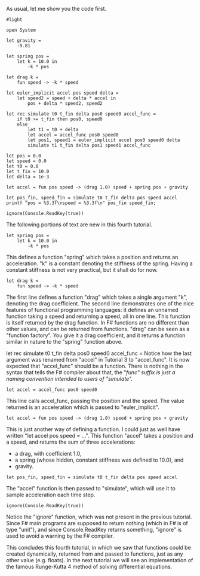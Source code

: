 As usual, let me show you the code first.

```
#light

open System

let gravity =
    -9.81

let spring pos =
    let k = 10.0 in
        -k * pos

let drag k =
    fun speed -> -k * speed

let euler_implicit accel pos speed delta =
    let speed2 = speed + delta * accel in
        pos + delta * speed2, speed2

let rec simulate t0 t_fin delta pos0 speed0 accel_func =
    if t0 >= t_fin then pos0, speed0
    else
        let t1 = t0 + delta
        let accel = accel_func pos0 speed0
        let pos1, speed1 = euler_implicit accel pos0 speed0 delta
        simulate t1 t_fin delta pos1 speed1 accel_func

let pos = 0.0
let speed = 0.0
let t0 = 0.0
let t_fin = 10.0
let delta = 1e-3

let accel = fun pos speed -> (drag 1.0) speed + spring pos + gravity

let pos_fin, speed_fin = simulate t0 t_fin delta pos speed accel
printf "pos = %3.3f\nspeed = %3.3f\n" pos_fin speed_fin;

ignore(Console.ReadKey(true))
```

The following portions of text are new in this fourth tutorial.

```
let spring pos =
    let k = 10.0 in
        -k * pos
```

This defines a function "spring" which takes a position and returns an acceleration.
"k" is a constant denoting the stiffness of the spring. Having a constant stiffness is not very practical, but it shall do for now.

```
let drag k =
    fun speed -> -k * speed
```

The first line defines a function "drag" which takes a single argument "k", denoting the drag coefficient. The second line demonstrates one of the nice features of functional programming languages: it defines an unnamed function taking a speed and returning a speed, all in one line. This function is itself returned by the drag function. In F# functions are no different than other values, and can be returned from functions. "drag" can be seen as a "function factory". You give it a drag coefficient, and it returns a function similar in nature to the "spring" function above.

let rec simulate t0 t\_fin delta pos0 speed0 accel\_func =
Notice how the last argument was renamed from "accel" in Tutorial 3 to "accel\_func".
It is now expected that "accel\_func" should be a function. There is nothing in the syntax that tells the F# compiler about that, the "_func" suffix is just a naming convention intended to users of "simulate"._

```
let accel = accel_func pos0 speed0
```

This line calls accel\_func, passing the position and the speed. The value returned is an acceleration which is passed to "euler\_implicit".

```
let accel = fun pos speed -> (drag 1.0) speed + spring pos + gravity
```

This is just another way of defining a function. I could just as well have written "let accel pos speed = ...".
This function "accel" takes a position and a speed, and returns the sum of three accelerations:
  * a drag, with coefficient 1.0,
  * a spring (whose hidden, constant stiffness was defined to 10.0), and
  * gravity.

```
let pos_fin, speed_fin = simulate t0 t_fin delta pos speed accel
```
The "accel" function is then passed to "simulate", which will use it to sample acceleration each time step.

```
ignore(Console.ReadKey(true))
```
Notice the "ignore" function, which was not present in the previous tutorial. Since F# main programs are supposed to return nothing (which in F# is of type "unit"), and since Console.ReadKey returns something, "ignore" is used to avoid a warning by the F# compiler.

This concludes this fourth tutorial, in which we saw that functions could be created dynamically, returned from and passed to functions, just as any other value (e.g. floats).
In the next tutorial we will see an implementation of the famous Runge-Kutta 4 method of solving differential equations.